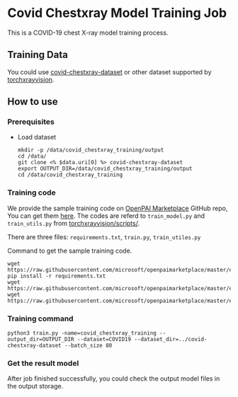 # Covid Chestxray Model Training Job

  This is a COVID-19 chest X-ray model training process.

## Training Data

  You could use [covid-chestxray-dataset](https://github.com/ieee8023/covid-chestxray-dataset) or other dataset supported by [torchxrayvision](https://github.com/mlmed/torchxrayvision).

## How to use

### Prerequisites

- Load dataset
  
    ```
    mkdir -p /data/covid_chestxray_training/output
    cd /data/
    git clone <% $data.uri[0] %> covid-chestxray-dataset
    export OUTPUT_DIR=/data/covid_chestxray_training/output
    cd /data/covid_chestxray_training
    ```

### Training code

We provide the sample training code on [OpenPAI Marketplace](https://github.com/microsoft/openpaimarketplace) GitHub repo, You can get them [here](https://github.com/microsoft/openpaimarketplace/tree/master/examples/code/covid_chestxray_training). The codes are referd to `train_model.py` and `train_utils.py` from [torchxrayvision/scripts/](https://github.com/mlmed/torchxrayvision/tree/master/scripts).

There are three files: `requirements.txt`, `train.py`, `train_utiles.py`

Command to get the sample training code.
```
wget https://raw.githubusercontent.com/microsoft/openpaimarketplace/master/examples/code/covid_chestxray_training/requirements.txt
pip install -r requirements.txt
wget https://raw.githubusercontent.com/microsoft/openpaimarketplace/master/examples/code/covid_chestxray_training/train.py
wget https://raw.githubusercontent.com/microsoft/openpaimarketplace/master/examples/code/covid_chestxray_training/train_utils.py
```

### Training command

```
python3 train.py -name=covid_chestxray_training --output_dir=OUTPUT_DIR --dataset=COVID19 --dataset_dir=../covid-chestxray-dataset --batch_size 80
```

### Get the result model

After job finished successfully, you could check the output model files in the output storage.
